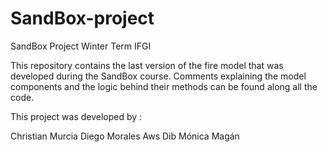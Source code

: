 # SandBox-project
SandBox Project Winter Term IFGI

This repository contains the last version of the fire model that was developed during the SandBox course.
Comments explaining the model components and the logic behind their methods can be found along all the code.

This project was developed by :

Christian Murcia
Diego Morales
Aws Dib
Mónica Magán

